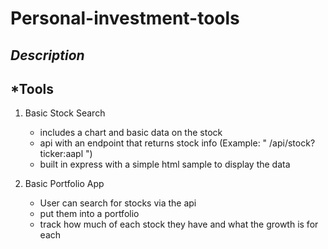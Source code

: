 # Personal-investment-tools

## *Description*

## *Tools
1. Basic Stock Search
    - includes a chart and basic data on the stock
    - api with an endpoint that returns stock info (Example: " /api/stock?ticker:aapl ")
    - built in express with a simple html sample to display the data
  
2. Basic Portfolio App
    - User can search for stocks via the api
    - put them into a portfolio
    - track how much of each stock they have and what the growth is for each

